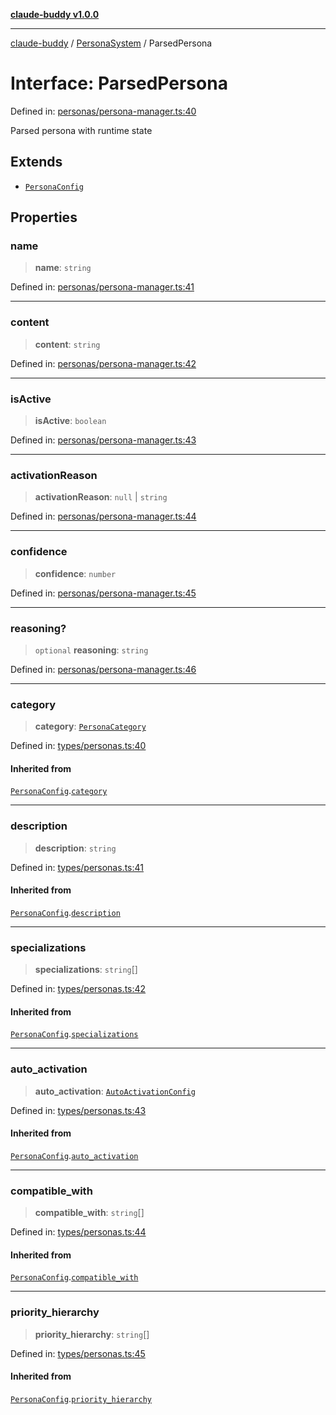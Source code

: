 [**claude-buddy v1.0.0**](../../README.md)

***

[claude-buddy](../../modules.md) / [PersonaSystem](../README.md) / ParsedPersona

# Interface: ParsedPersona

Defined in: [personas/persona-manager.ts:40](https://github.com/gsetsero/assistant-integration/blob/911ddf7680199ad668404c191ed66335473fdc65/claude-buddy/src/personas/persona-manager.ts#L40)

Parsed persona with runtime state

## Extends

- [`PersonaConfig`](../../types/interfaces/PersonaConfig.md)

## Properties

### name

> **name**: `string`

Defined in: [personas/persona-manager.ts:41](https://github.com/gsetsero/assistant-integration/blob/911ddf7680199ad668404c191ed66335473fdc65/claude-buddy/src/personas/persona-manager.ts#L41)

***

### content

> **content**: `string`

Defined in: [personas/persona-manager.ts:42](https://github.com/gsetsero/assistant-integration/blob/911ddf7680199ad668404c191ed66335473fdc65/claude-buddy/src/personas/persona-manager.ts#L42)

***

### isActive

> **isActive**: `boolean`

Defined in: [personas/persona-manager.ts:43](https://github.com/gsetsero/assistant-integration/blob/911ddf7680199ad668404c191ed66335473fdc65/claude-buddy/src/personas/persona-manager.ts#L43)

***

### activationReason

> **activationReason**: `null` \| `string`

Defined in: [personas/persona-manager.ts:44](https://github.com/gsetsero/assistant-integration/blob/911ddf7680199ad668404c191ed66335473fdc65/claude-buddy/src/personas/persona-manager.ts#L44)

***

### confidence

> **confidence**: `number`

Defined in: [personas/persona-manager.ts:45](https://github.com/gsetsero/assistant-integration/blob/911ddf7680199ad668404c191ed66335473fdc65/claude-buddy/src/personas/persona-manager.ts#L45)

***

### reasoning?

> `optional` **reasoning**: `string`

Defined in: [personas/persona-manager.ts:46](https://github.com/gsetsero/assistant-integration/blob/911ddf7680199ad668404c191ed66335473fdc65/claude-buddy/src/personas/persona-manager.ts#L46)

***

### category

> **category**: [`PersonaCategory`](../../types/type-aliases/PersonaCategory.md)

Defined in: [types/personas.ts:40](https://github.com/gsetsero/assistant-integration/blob/911ddf7680199ad668404c191ed66335473fdc65/claude-buddy/src/types/personas.ts#L40)

#### Inherited from

[`PersonaConfig`](../../types/interfaces/PersonaConfig.md).[`category`](../../types/interfaces/PersonaConfig.md#category)

***

### description

> **description**: `string`

Defined in: [types/personas.ts:41](https://github.com/gsetsero/assistant-integration/blob/911ddf7680199ad668404c191ed66335473fdc65/claude-buddy/src/types/personas.ts#L41)

#### Inherited from

[`PersonaConfig`](../../types/interfaces/PersonaConfig.md).[`description`](../../types/interfaces/PersonaConfig.md#description)

***

### specializations

> **specializations**: `string`[]

Defined in: [types/personas.ts:42](https://github.com/gsetsero/assistant-integration/blob/911ddf7680199ad668404c191ed66335473fdc65/claude-buddy/src/types/personas.ts#L42)

#### Inherited from

[`PersonaConfig`](../../types/interfaces/PersonaConfig.md).[`specializations`](../../types/interfaces/PersonaConfig.md#specializations)

***

### auto\_activation

> **auto\_activation**: [`AutoActivationConfig`](../../types/interfaces/AutoActivationConfig.md)

Defined in: [types/personas.ts:43](https://github.com/gsetsero/assistant-integration/blob/911ddf7680199ad668404c191ed66335473fdc65/claude-buddy/src/types/personas.ts#L43)

#### Inherited from

[`PersonaConfig`](../../types/interfaces/PersonaConfig.md).[`auto_activation`](../../types/interfaces/PersonaConfig.md#auto_activation)

***

### compatible\_with

> **compatible\_with**: `string`[]

Defined in: [types/personas.ts:44](https://github.com/gsetsero/assistant-integration/blob/911ddf7680199ad668404c191ed66335473fdc65/claude-buddy/src/types/personas.ts#L44)

#### Inherited from

[`PersonaConfig`](../../types/interfaces/PersonaConfig.md).[`compatible_with`](../../types/interfaces/PersonaConfig.md#compatible_with)

***

### priority\_hierarchy

> **priority\_hierarchy**: `string`[]

Defined in: [types/personas.ts:45](https://github.com/gsetsero/assistant-integration/blob/911ddf7680199ad668404c191ed66335473fdc65/claude-buddy/src/types/personas.ts#L45)

#### Inherited from

[`PersonaConfig`](../../types/interfaces/PersonaConfig.md).[`priority_hierarchy`](../../types/interfaces/PersonaConfig.md#priority_hierarchy)
